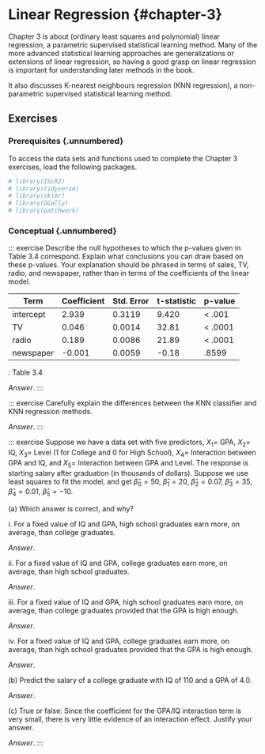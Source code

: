 # Linear Regression {#chapter-3}

Chapter 3 is about (ordinary least squares and polynomial) linear regression, a parametric supervised statistical learning method. Many of the more advanced statistical learning approaches are generalizations or extensions of linear regression, so having a good grasp on linear regression is important for understanding later methods in the book.

It also discusses K-nearest neighbours regression (KNN regression), a non-parametric supervised statistical learning method.

## Exercises

### Prerequisites {.unnumbered}

To access the data sets and functions used to complete the Chapter 3 exercises, load the following packages.


```r
# library(ISLR2)
# library(tidyverse)
# library(skimr)
# library(GGally)
# library(patchwork)
```

### Conceptual {.unnumbered}

::: exercise
Describe the null hypotheses to which the p-values given in Table 3.4 correspond. Explain what conclusions you can draw based on these p-values. Your explanation should be phrased in terms of sales, TV, radio, and newspaper, rather than in terms of the coefficients of the linear model.

| Term      | Coefficient | Std. Error | t-statistic | p-value  |
|-----------|-------------|------------|-------------|----------|
| intercept | 2.939       | 0.3119     | 9.420       | \< .001  |
| TV        | 0.046       | 0.0014     | 32.81       | \< .0001 |
| radio     | 0.189       | 0.0086     | 21.89       | \< .0001 |
| newspaper | -0.001      | 0.0059     | -0.18       | .8599    |

: Table 3.4

*Answer*.
:::

::: exercise
Carefully explain the differences between the KNN classifier and KNN
regression methods.

*Answer*.
:::

::: exercise
Suppose we have a data set with five predictors, $X_1 =$ GPA, $X_2 =$ IQ, $X_3 =$ Level (1 for College and 0 for High School), $X_4 =$ Interaction between GPA and IQ, and $X_5 =$ Interaction between GPA and Level. The response is starting salary after graduation (in thousands of dollars). Suppose we use least squares to fit the model, and get $\hat \beta_0 = 50$, $\hat \beta_1 = 20$, $\hat \beta_2 = 0.07$, $\hat \beta_3 = 35$, $\hat \beta_4 = 0.01$, $\hat \beta_5 = −10$.

(a) Which answer is correct, and why?

i. For a fixed value of IQ and GPA, high school graduates earn more, on average, than college graduates.

*Answer*.

ii. For a fixed value of IQ and GPA, college graduates earn more, on average, than high school graduates.

*Answer*.

iii. For a fixed value of IQ and GPA, high school graduates earn more, on average, than college graduates provided that the GPA is high enough.

*Answer*.

iv. For a fixed value of IQ and GPA, college graduates earn more, on average, than high school graduates provided that the GPA is high enough.

*Answer*.

(b) Predict the salary of a college graduate with IQ of 110 and a GPA of 4.0.

*Answer*.

(c) True or false: Since the coefficient for the GPA/IQ interaction term is very small, there is very little evidence of an interaction effect. Justify your answer.

*Answer*.
:::
